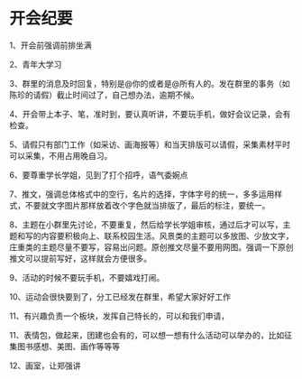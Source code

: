 # 开会纪要

1、开会前强调前排坐满

2、青年大学习

3、群里的消息及时回复，特别是@你的或者是@所有人的。发在群里的事务（如陈珍的请假）截止时间过了，自己想办法，逾期不候。

4、开会带上本子、笔，准时到，要认真听讲，不要玩手机，做好会议记录，会有检查。

5、请假只有部门工作（如采访、画海报等）和当天排版可以请假，采集素材平时可以采集，不用占用晚自习。

6、要尊重学长学姐，见到了打个招呼，语气委婉点

7、推文，强调总体格式中的空行，名片的选择，字体字号的统一，多多运用样式，不要就文字图片那样放着改个字色就当排版了，最后的标注，要统一。

8、主题在小群里先讨论，不要重复，然后给学长学姐审核，通过后才可以写，主题和写的内容要积极向上、联系校园生活。风景类的主题可以多放图、少放文字，庄重类的主题尽量不要写，容易出问题。原创推文尽量不要用网图。强调一下原创推文可以提前写好，这样就会方便很多。

9、活动的时候不要玩手机，不要嬉戏打闹。

10、运动会很快要到了，分工已经发在群里，希望大家好好工作

11、有兴趣负责一个板块，发挥自己特长的，可以和我们申请，

11、表情包，做起来，团建也会有的，可以想一想有什么活动可以举办的，比如征集图书感想、美图、画作等等等

12、画室，让郑强讲